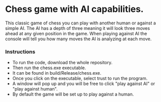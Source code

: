 # Chess game with AI capabilities. 

This classic game of chess you can play with another human or against a simple AI. The AI has a depth of three meaning it will look three moves ahead at any given position in the game. When playing against AI the console will tell you how many moves the AI is analyzing at each move.

### Instructions
* To run the code, download the whole repository.
* Then run the chess.exe executable.
* It can be found in build/Release/chess.exe.
* Once you click on the executable, select trust to run the program.
* A window will pop up and you will be free to click "play against AI" or "play against human".
* By default the game will be set up to play against a human. 
